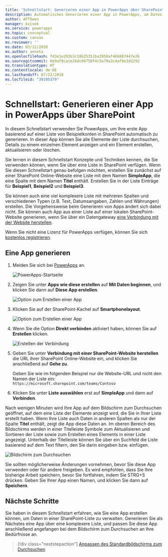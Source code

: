 ```yaml
---
title: 'Schnellstart: Generieren einer App in PowerApps über SharePoint | Microsoft-Dokumentation'
description: Automatisches Generieren einer App in PowerApps, um Daten in einer SharePoint-Liste zu verwalten
author: AFTOwen
manager: kvivek
ms.service: powerapps
ms.topic: conceptual
ms.custom: canvas
ms.reviewer: ''
ms.date: 03/12/2018
ms.author: anneta
ms.openlocfilehash: fd3e1e293b3c10b25351ba3958af46b887447e26
ms.sourcegitcommit: 0e9af8cace2bdc04750f4c5a70a3c4af8e3d2292
ms.translationtype: HT
ms.contentlocale: de-DE
ms.lasthandoff: 07/22/2018
ms.locfileid: "39195379"
---
```

# <a name="quickstart-for-generating-an-app-in-powerapps-from-sharepoint"></a>Schnellstart: Generieren einer App in PowerApps über SharePoint

In diesem Schnellstart verwenden Sie PowerApps, um Ihre erste App basierend auf einer Liste von Beispielkonten in SharePoint automatisch zu generieren. In dieser App können Sie alle Elemente der Liste durchsuchen, Details zu einem einzelnen Element anzeigen und ein Element erstellen, aktualisieren oder löschen.

Sie lernen in diesem Schnellstart Konzepte und Techniken kennen, die Sie verwenden können, wenn Sie über eine Liste in SharePoint verfügen. Wenn Sie diesen Schnellstart genau befolgen möchten, erstellen Sie zunächst auf einer SharePoint Online-Website eine Liste mit dem Namen **SimpleApp**, die eine Spalte mit dem Namen **Titel** enthält. Erstellen Sie in der Liste Einträge für **Beispiel1**, **Beispiel2** und **Beispiel3**.

Sie können auch eine viel komplexere Liste mit mehreren Spalten und verschiedenen Typen (z.B. Text, Datumsangaben, Zahlen und Währungen) erstellen. Die Vorgehensweise beim Generieren von Apps ändert sich dabei nicht. Sie können auch App aus einer Liste auf einer lokalen SharePoint-Website generieren, wenn Sie über ein Datengateway [eine Verbindung mit der Website herstellen](connect-to-sharepoint.md).

Wenn Sie nicht eine Lizenz für PowerApps verfügen, können Sie sich [kostenlos registrieren](../signup-for-powerapps.md).

## <a name="generate-an-app"></a>Eine App generieren
1. Melden Sie sich bei [PowerApps](https://web.powerapps.com?utm_source=padocs&utm_medium=linkinadoc&utm_campaign=referralsfromdoc) an.

    ![PowerApps-Startseite](./media/app-from-sharepoint/sign-in.png)

1. Zeigen Sie unter **Apps wie diese erstellen** auf **Mit Daten beginnen**, und klicken Sie dann auf **Diese App erstellen**.

    ![Option zum Erstellen einer App](./media/app-from-sharepoint/make-this-app.png)

1. Klicken Sie auf der SharePoint-Kachel auf **Smartphonelayout**.

    ![Option zum Erstellen einer App](./media/app-from-sharepoint/sharepoint-tile.png)

1. Wenn Sie die Option **Direkt verbinden** aktiviert haben, können Sie auf **Erstellen** klicken.

    ![Erstellen der Verbindung](./media/app-from-sharepoint/create-connection.png)

1. Geben Sie unter **Verbindung mit einer SharePoint-Website herstellen** die URL ihrer SharePoint Online-Website ein, und klicken Sie anschließend auf **Gehe zu**.

    Geben Sie wie im folgenden Beispiel nur die Website-URL und nicht den Namen der Liste ein:<br>`https://microsoft.sharepoint.com/teams/Contoso`

1. Klicken Sie unter **Liste auswählen** erst auf **SimpleApp** und dann auf **Verbinden**.

Nach wenigen Minuten wird Ihre App auf dem Bildschirm zum Durchsuchen geöffnet, auf dem eine Liste der Elemente anzeigt wird, die Sie in Ihrer Liste erstellt haben. Wenn Ihre Liste auch Daten in anderen Spalten als nur der Spalte **Titel** enthält, zeigt die App diese Daten an. Im oberen Bereich des Bildschirms werden in einer Titelleiste Symbole zum Aktualisieren und Sortieren der Liste sowie zum Erstellen eines Elements in einer Liste angezeigt. Unterhalb der Titelleiste können Sie über ein Suchfeld die Liste basierend auf dem Text filtern, den Sie darin eingeben bzw. einfügen. 

![Bildschirm zum Durchsuchen](./media/app-from-sharepoint/browse-screen.png)

Sie sollten möglicherweise Änderungen vornehmen, bevor Sie diese App verwenden oder für andere freigeben. Es wird empfohlen, dass Sie Ihre bisherige Arbeit speichern, bevor Sie fortfahren, indem Sie STRG+S drücken. Geben Sie Ihrer App einen Namen, und klicken Sie dann auf **Speichern**.

## <a name="next-steps"></a>Nächste Schritte
Sie haben in diesem Schnellstart erfahren, wie Sie eine App erstellen können, um Daten in einer SharePoint-Liste zu verwalten. Generieren Sie als Nächstes eine App über eine komplexere Liste, und passen Sie diese App anschließend angefangen bei dem Bildschirm zum Durchsuchen an Ihre Bedürfnisse an.

> [!div class="nextstepaction"]
> [Anpassen des Standardbildschirms zum Durchsuchen](customize-layout-sharepoint.md)